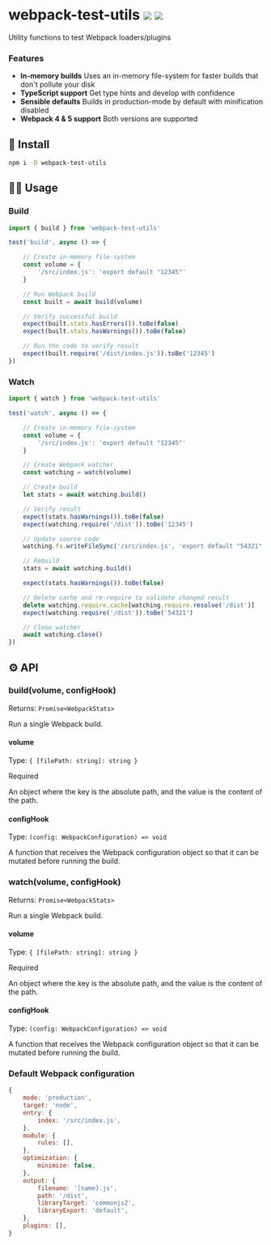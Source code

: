 # webpack-test-utils <a href="https://npm.im/webpack-test-utils"><img src="https://badgen.net/npm/v/webpack-test-utils"></a> <!-- <a href="https://npm.im/webpack-test-utils"><img src="https://badgen.net/npm/dm/webpack-test-utils"></a> --><a href="https://packagephobia.now.sh/result?p=webpack-test-utils"><img src="https://packagephobia.now.sh/badge?p=webpack-test-utils"></a>

Utility functions to test Webpack loaders/plugins

### Features
- **In-memory builds** Uses an in-memory file-system for faster builds that don't pollute your disk
- **TypeScript support** Get type hints and develop with confidence
- **Sensible defaults** Builds in production-mode by default with minification disabled
- **Webpack 4 & 5 support** Both versions are supported

## 🚀 Install
```bash
npm i -D webpack-test-utils
```

## 👨‍🏫 Usage

### Build
```js
import { build } from 'webpack-test-utils'

test('build', async () => {

    // Create in-memory file-system
    const volume = {
        '/src/index.js': 'export default "12345"'
    }

    // Run Webpack build
    const built = await build(volume)

    // Verify successful build
    expect(built.stats.hasErrors()).toBe(false)
    expect(built.stats.hasWarnings()).toBe(false)

    // Run the code to verify result
    expect(built.require('/dist/index.js')).toBe('12345')
})
```

### Watch
```js
import { watch } from 'webpack-test-utils'

test('watch', async () => {

    // Create in-memory file-system
    const volume = {
        '/src/index.js': 'export default "12345"'
    }

    // Create Webpack watcher
    const watching = watch(volume)

    // Create build
    let stats = await watching.build()

    // Verify result
    expect(stats.hasWarnings()).toBe(false)
    expect(watching.require('/dist')).toBe('12345')

    // Update source code
    watching.fs.writeFileSync('/src/index.js', 'export default "54321"')

    // Rebuild
    stats = await watching.build()

    expect(stats.hasWarnings()).toBe(false)

    // Delete cache and re-require to validate changed result
    delete watching.require.cache[watching.require.resolve('/dist')]
    expect(watching.require('/dist')).toBe('54321')

    // Close watcher
    await watching.close()
})
```


## ⚙️ API

### build(volume, configHook)

Returns: `Promise<WebpackStats>`

Run a single Webpack build.
#### volume

Type: `{ [filePath: string]: string }`

Required

An object where the key is the absolute path, and the value is the content of the path.

#### configHook

Type: `(config: WebpackConfiguration) => void`

A function that receives the Webpack configuration object so that it can be mutated before running the build.


### watch(volume, configHook)

Returns: `Promise<WebpackStats>`

Run a single Webpack build.
#### volume

Type: `{ [filePath: string]: string }`

Required

An object where the key is the absolute path, and the value is the content of the path.

#### configHook

Type: `(config: WebpackConfiguration) => void`

A function that receives the Webpack configuration object so that it can be mutated before running the build.



### Default Webpack configuration

```js
{
    mode: 'production',
    target: 'node',
    entry: {
        index: '/src/index.js',
    },
    module: {
        rules: [],
    },
    optimization: {
        minimize: false,
    },
    output: {
        filename: '[name].js',
        path: '/dist',
        libraryTarget: 'commonjs2',
        libraryExport: 'default',
    },
    plugins: [],
}
```
